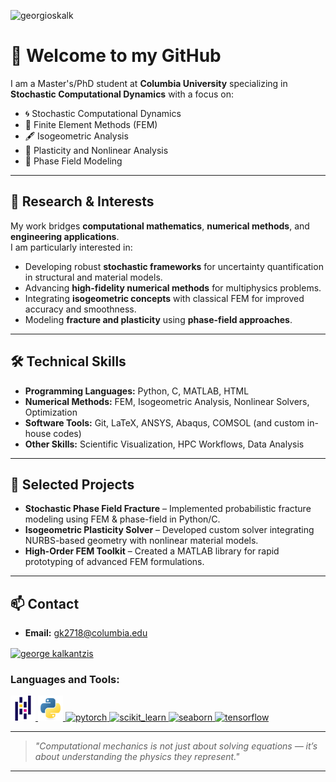 <p align="left"> <img src="https://komarev.com/ghpvc/?username=georgioskalk&label=Profile%20views&color=0e75b6&style=flat" alt="georgioskalk" /> </p>

# 👋 Welcome to my GitHub

I am a Master's/PhD student at **Columbia University** specializing in **Stochastic Computational Dynamics** with a focus on:

- 🌀 Stochastic Computational Dynamics  
- 📐 Finite Element Methods (FEM)  
- 🖋️ Isogeometric Analysis  
- 🔩 Plasticity and Nonlinear Analysis  
- 🌊 Phase Field Modeling  

---

## 🔬 Research & Interests
My work bridges **computational mathematics**, **numerical methods**, and **engineering applications**.  
I am particularly interested in:

- Developing robust **stochastic frameworks** for uncertainty quantification in structural and material models.
- Advancing **high-fidelity numerical methods** for multiphysics problems.
- Integrating **isogeometric concepts** with classical FEM for improved accuracy and smoothness.
- Modeling **fracture and plasticity** using **phase-field approaches**.

---

## 🛠️ Technical Skills
- **Programming Languages:** Python, C, MATLAB, HTML  
- **Numerical Methods:** FEM, Isogeometric Analysis, Nonlinear Solvers, Optimization  
- **Software Tools:** Git, LaTeX, ANSYS, Abaqus, COMSOL (and custom in-house codes)  
- **Other Skills:** Scientific Visualization, HPC Workflows, Data Analysis

---

## 📂 Selected Projects
- **Stochastic Phase Field Fracture** – Implemented probabilistic fracture modeling using FEM & phase-field in Python/C.
- **Isogeometric Plasticity Solver** – Developed custom solver integrating NURBS-based geometry with nonlinear material models.
- **High-Order FEM Toolkit** – Created a MATLAB library for rapid prototyping of advanced FEM formulations.

---

## 📫 Contact
- **Email:** gk2718@columbia.edu  
<p align="left">
<a href="https://www.linkedin.com/in/george-kalkantzis-348634216" target="blank">
  <img align="center" src="https://raw.githubusercontent.com/rahuldkjain/github-profile-readme-generator/master/src/images/icons/Social/linked-in-alt.svg" alt="george kalkantzis" height="30" width="40" />
</a>
</p>


<h3 align="left">Languages and Tools:</h3>
<p align="left"> <a href="https://pandas.pydata.org/" target="_blank" rel="noreferrer"> <img src="https://raw.githubusercontent.com/devicons/devicon/2ae2a900d2f041da66e950e4d48052658d850630/icons/pandas/pandas-original.svg" alt="pandas" width="40" height="40"/> </a> <a href="https://www.python.org" target="_blank" rel="noreferrer"> <img src="https://raw.githubusercontent.com/devicons/devicon/master/icons/python/python-original.svg" alt="python" width="40" height="40"/> </a> <a href="https://pytorch.org/" target="_blank" rel="noreferrer"> <img src="https://www.vectorlogo.zone/logos/pytorch/pytorch-icon.svg" alt="pytorch" width="40" height="40"/> </a> <a href="https://scikit-learn.org/" target="_blank" rel="noreferrer"> <img src="https://upload.wikimedia.org/wikipedia/commons/0/05/Scikit_learn_logo_small.svg" alt="scikit_learn" width="40" height="40"/> </a> <a href="https://seaborn.pydata.org/" target="_blank" rel="noreferrer"> <img src="https://seaborn.pydata.org/_images/logo-mark-lightbg.svg" alt="seaborn" width="40" height="40"/> </a> <a href="https://www.tensorflow.org" target="_blank" rel="noreferrer"> <img src="https://www.vectorlogo.zone/logos/tensorflow/tensorflow-icon.svg" alt="tensorflow" width="40" height="40"/> </a> </p>

---

> _"Computational mechanics is not just about solving equations — it’s about understanding the physics they represent."_

---

